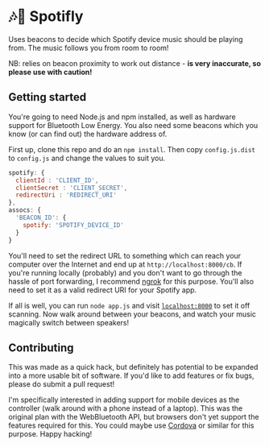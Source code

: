 # 🎶🎸 Spotifly

Uses beacons to decide which Spotify device music should be playing from. The music follows you from room to room!

NB: relies on beacon proximity to work out distance - **is very inaccurate, so please use with caution!**

## Getting started

You're going to need Node.js and npm installed, as well as hardware support for Bluetooth Low Energy. You also need some beacons which you know (or can find out) the hardware address of.

First up, clone this repo and do an `npm install`. Then copy `config.js.dist` to `config.js` and change the values to suit you.

```javascript
spotify: {
  clientId : 'CLIENT_ID',
  clientSecret : 'CLIENT_SECRET',
  redirectUri : 'REDIRECT_URI'
},
assocs: {
  'BEACON_ID': {
    spotify: 'SPOTIFY_DEVICE_ID'
  }
}
```

You'll need to set the redirect URL to something which can reach your computer over the Internet and end up at `http://localhost:8000/cb`. If you're running locally (probably) and you don't want to go through the hassle of port forwarding, I recommend [ngrok](https://ngrok.com/) for this purpose. You'll also need to set it as a valid redirect URI for your Spotify app.

If all is well, you can run `node app.js` and visit [`localhost:8000`](http://localhost:8000) to set it off scanning. Now walk around between your beacons, and watch your music magically switch between speakers!

## Contributing

This was made as a quick hack, but definitely has potential to be expanded into a more usable bit of software. If you'd like to add features or fix bugs, please do submit a pull request!

I'm specifically interested in adding support for mobile devices as the controller (walk around with a phone instead of a laptop). This was the original plan with the WebBluetooth API, but browsers don't yet support the features required for this. You could maybe use [Cordova](https://cordova.apache.org/) or similar for this purpose. Happy hacking!
